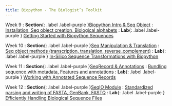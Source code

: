 ```yaml
---
title: Biopython - The Biologist’s Toolkit
---
```


Week 9
: **Section**{: .label .label-purple }[Biopython Intro & Seq Object](#)
  : [Installation, Seq object creation, Biological alphabets](#)
  : **Lab**{: .label .label-purple } [Getting Started with Biopython Sequences](#)

Week 10
: **Section**{: .label .label-purple }[Seq Manipulation & Translation](#)
  : [Seq object methods (transcription, translation, reverse_complement)](#)
  : **Lab**{: .label .label-purple } [In-Silico Sequence Transformations with Biopython](#)

Week 11
: **Section**{: .label .label-purple }[SeqRecord & Annotations](#)
  : [Bundling sequence with metadata, Features and annotations](#)
  : **Lab**{: .label .label-purple } [Working with Annotated Sequence Records](#)

Week 12
: **Section**{: .label .label-purple }[SeqIO Module](#)
  : [Standardized parsing and writing of FASTA, GenBank, FASTQ](#)
  : **Lab**{: .label .label-purple } [Efficiently Handling Biological Sequence Files](#)
